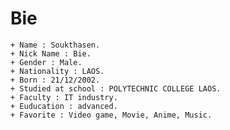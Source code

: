 # Bie

    + Name : Soukthasen.
    + Nick Name : Bie.
    + Gender : Male.
    + Nationality : LAOS.
    + Born : 21/12/2002.
    + Studied at school : POLYTECHNIC COLLEGE LAOS.
    + Faculty : IT industry.
    + Euducation : advanced.
    + Favorite : Video game, Movie, Anime, Music.